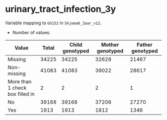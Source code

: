 # urinary_tract_infection_3y
Variable mapping to `GG152` in `Skjema6_3aar_v12`.
- Number of values:

| Value | Total | Child genotyped | Mother genotyped | Father genotyped |
| ----- | ----- | --------------- | ---------------- | ---------------- |
| Missing | 34225 | 34225 | 32628 | 21467 |
| Non-missing | 41083 | 41083 | 39022 | 28617 |
| More than 1 check box filled in | 2 | 2 | 2 |1 |
| No | 39168 | 39168 | 37208 |27270 |
| Yes | 1913 | 1913 | 1812 |1346 |



